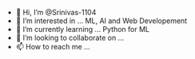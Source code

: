 - 👋 Hi, I’m @Srinivas-1104
- 👀 I’m interested in ... ML, AI and Web Developement
- 🌱 I’m currently learning ... Python for ML
- 💞️ I’m looking to collaborate on ...
- 📫 How to reach me ...

<!---
Srinivas-1104/Srinivas-1104 is a ✨ special ✨ repository because its `README.md` (this file) appears on your GitHub profile.
You can click the Preview link to take a look at your changes.
--->

